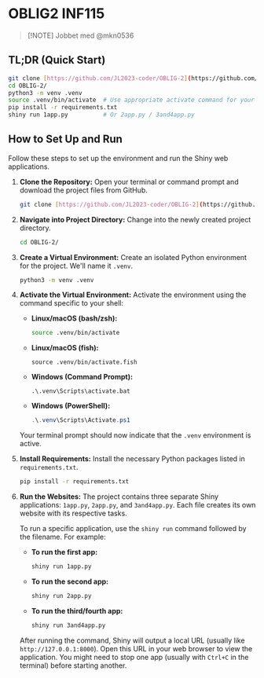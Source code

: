 # OBLIG2 INF115

>[!NOTE] Jobbet med
> @mkn0536

## TL;DR (Quick Start)

```bash
git clone [https://github.com/JL2023-coder/OBLIG-2](https://github.com/JL2023-coder/OBLIG-2)
cd OBLIG-2/
python3 -m venv .venv
source .venv/bin/activate  # Use appropriate activate command for your OS/shell (see below)
pip install -r requirements.txt
shiny run 1app.py          # Or 2app.py / 3and4app.py
```


## How to Set Up and Run

Follow these steps to set up the environment and run the Shiny web applications.

1.  **Clone the Repository:**
    Open your terminal or command prompt and download the project files from GitHub.
    ```bash
    git clone [https://github.com/JL2023-coder/OBLIG-2](https://github.com/JL2023-coder/OBLIG-2)
    ```

2.  **Navigate into Project Directory:**
    Change into the newly created project directory.
    ```bash
    cd OBLIG-2/
    ```

3.  **Create a Virtual Environment:**
    Create an isolated Python environment for the project. We'll name it `.venv`.
    ```bash
    python3 -m venv .venv
    ```

4.  **Activate the Virtual Environment:**
    Activate the environment using the command specific to your shell:

    * **Linux/macOS (bash/zsh):**
        ```bash
        source .venv/bin/activate
        ```
    * **Linux/macOS (fish):**
        ```fish
        source .venv/bin/activate.fish
        ```
    * **Windows (Command Prompt):**
        ```batch
        .\.venv\Scripts\activate.bat
        ```
    * **Windows (PowerShell):**
        ```powershell
        .\.venv\Scripts\Activate.ps1
        ```

    Your terminal prompt should now indicate that the `.venv` environment is active.

5.  **Install Requirements:**
    Install the necessary Python packages listed in `requirements.txt`.
    ```bash
    pip install -r requirements.txt
    ```

6.  **Run the Websites:**
    The project contains three separate Shiny applications: `1app.py`, `2app.py`, and `3and4app.py`. 
    Each file creates its own website with its respective tasks.

    To run a specific application, use the `shiny run` command followed by the filename. For example:

    * **To run the first app:**
        ```bash
        shiny run 1app.py
        ```
    * **To run the second app:**
        ```bash
        shiny run 2app.py
        ```
    * **To run the third/fourth app:**
        ```bash
        shiny run 3and4app.py
        ```

    After running the command, Shiny will output a local URL (usually like `http://127.0.0.1:8000`). 
    Open this URL in your web browser to view the application. 
    You might need to stop one app (usually with `Ctrl+C` in the terminal) before starting another.

